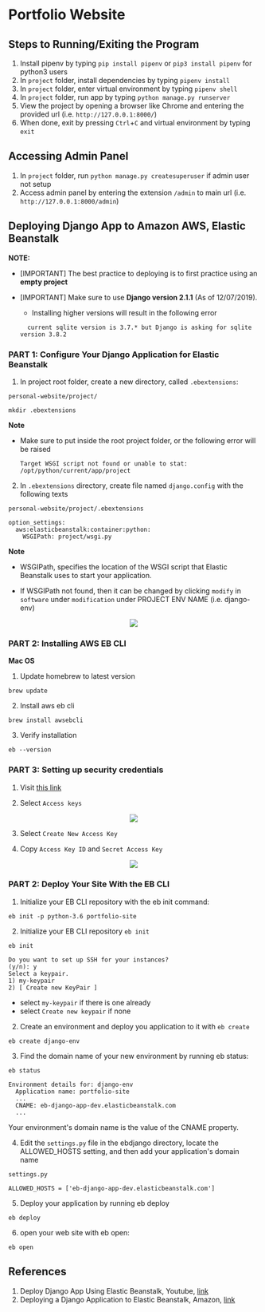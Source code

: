 # Portfolio Website

## Steps to Running/Exiting the Program
1. Install pipenv by typing `pip install pipenv` or `pip3 install pipenv` for python3 users
2. In `project` folder, install dependencies by typing `pipenv install`
3. In `project` folder, enter virtual environment by typing `pipenv shell`
4. In `project` folder, run app by typing `python manage.py runserver`
5. View the project by opening a browser like Chrome and entering the provided url (i.e. `http://127.0.0.1:8000/`)
6. When done, exit by pressing `Ctrl`+`C` and virtual environment by typing `exit`

## Accessing Admin Panel
1. In `project` folder, run `python manage.py createsuperuser` if admin user not setup
2. Access admin panel by entering the extension `/admin` to main url (i.e. `http://127.0.0.1:8000/admin`)


## Deploying Django App to Amazon AWS, Elastic Beanstalk
**NOTE:**
- [IMPORTANT] The best practice to deploying is to first practice using an **empty project**
- [IMPORTANT] Make sure to use **Django version 2.1.1** (As of 12/07/2019).
  - Installing higher versions will result in the following error

  ```
    current sqlite version is 3.7.* but Django is asking for sqlite version 3.8.2
  ```

### PART 1: Configure Your Django Application for Elastic Beanstalk

1. In project root folder, create a new directory, called `.ebextensions`:

`personal-website/project/`
```
mkdir .ebextensions
```

**Note**
- Make sure to put inside the root project folder, or the following error will be raised

  ```
  Target WSGI script not found or unable to stat: /opt/python/current/app/project
  ```

2. In `.ebextensions` directory, create file named `django.config` with the following texts

`personal-website/project/.ebextensions`
```
option_settings:
  aws:elasticbeanstalk:container:python:
    WSGIPath: project/wsgi.py
```

**Note**
- WSGIPath, specifies the location of the WSGI script that Elastic Beanstalk uses to start your application.

- If WSGIPath not found, then it can be changed by clicking `modify` in `software` under `modification` under PROJECT ENV NAME (i.e. django-env)

<div style="text-align: center;">
    <img src="https://user-images.githubusercontent.com/6856382/70368110-ddc53180-185b-11ea-885f-04ff41f23529.png">
</div>

### PART 2: Installing AWS EB CLI

**Mac OS**
1. Update homebrew to latest version
```
brew update
```

2. Install aws eb cli
```
brew install awsebcli
```

3. Verify installation
```
eb --version
```

### PART 3: Setting up security credentials
1. Visit [this link](https://console.aws.amazon.com/iam/home?region=us-west-2#/security_credentials)

2. Select `Access keys`

<div style="text-align: center;">
    <img src="https://user-images.githubusercontent.com/6856382/70324494-78822980-17e4-11ea-862a-5a7ea37f892f.png">
</div>


3. Select `Create New Access Key`

4. Copy `Access Key ID` and `Secret Access Key`

<div style="text-align: center;">
    <img src="https://user-images.githubusercontent.com/6856382/70324622-d7e03980-17e4-11ea-889e-4ca0e5cb6b07.png">
</div>

### PART 2: Deploy Your Site With the EB CLI

1. Initialize your EB CLI repository with the eb init command:

```
eb init -p python-3.6 portfolio-site
```

2. Initialize your EB CLI repository `eb init`

```
eb init

Do you want to set up SSH for your instances?
(y/n): y
Select a keypair.
1) my-keypair
2) [ Create new KeyPair ]
```

- select `my-keypair` if there is one already
- select `Create new keypair` if none

2. Create an environment and deploy you application to it with `eb create`

```
eb create django-env
```

3. Find the domain name of your new environment by running eb status:

```
eb status

Environment details for: django-env
  Application name: portfolio-site
  ...
  CNAME: eb-django-app-dev.elasticbeanstalk.com
  ...
```

Your environment's domain name is the value of the CNAME property.

4. Edit the `settings.py` file in the ebdjango directory, locate the ALLOWED_HOSTS setting, and then add your application's domain name

`settings.py`
```
ALLOWED_HOSTS = ['eb-django-app-dev.elasticbeanstalk.com']
```

5. Deploy your application by running eb deploy

```
eb deploy
```

6. open your web site with eb open:
```
eb open
```


## References
1. Deploy Django App Using Elastic Beanstalk, Youtube, [link](https://www.youtube.com/watch?v=ypnEf7W8db0)
2. Deploying a Django Application to Elastic Beanstalk, Amazon, [link](https://docs.aws.amazon.com/elasticbeanstalk/latest/dg/create-deploy-python-django.html)

